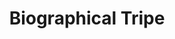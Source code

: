 ---
title: "Biographical Tripe"
description: "The deeply personal stuff, lots of over-sharing."
aliases: [/biographical-tripe/]
menu:
  main:
    name: "Biographical Tripe"
    title: "Biographical Tripe"
    identifier: "biographical"
    url: "/biographical-tripe/"
    weight: -70
---